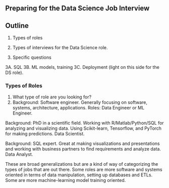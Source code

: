 ## Preparing for the Data Science Job Interview


## Outline

1. Types of roles

2. Types of interviews for the Data Science role.

3. Specific questions

3A. SQL
3B. ML models, training
3C. Deployment (light on this side for the DS role).



### Types of Roles

1. What type of role are you looking for?
2. Background: Software engineer. Generally focusing on software, systems, 
architecture, applications. Roles: Data Engineer or ML Engineer.

Background: PhD in a scientific field. Working with R/Matlab/Python/SQL for 
analyzing and visualizing data. Using Scikit-learn, Tensorflow, and PyTorch for making predictions. Data Scientist.

Background: SQL expert. Great at making visualizations and presentations and working with business partners to find requirements and analyze data. Data Analyst. 

These are broad generalizations but are a kind of way of categorizing the types of jobs that are out there. Some roles are more software and systems oriented in terms of data manipulation, setting up databases and ETLs. Some are more machine-learning model training oriented. 

